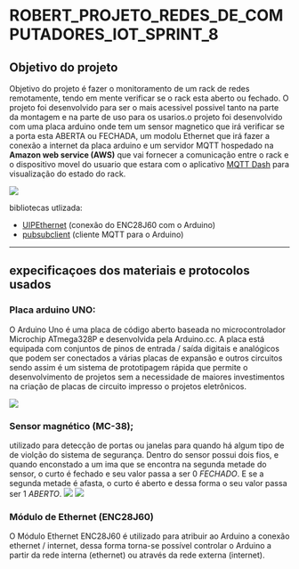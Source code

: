 # ROBERT_PROJETO_REDES_DE_COMPUTADORES_IOT_SPRINT_8


## Objetivo do projeto

Objetivo do projeto é fazer o monitoramento de um rack de redes remotamente, tendo em mente verificar se o rack esta aberto ou fechado.
O projeto foi desenvolvido para ser o mais acessivel possivel tanto na parte da montagem e na parte de uso para os usarios.o projeto foi desenvolvido com  uma placa arduino onde tem um sensor magnetico que irá verificar se a porta esta ABERTA ou FECHADA, um modolu Ethernet que irá fazer a conexão
a internet da placa arduino e um servidor MQTT hospedado na **Amazon web service (AWS)** que vai fornecer a comunicação entre o rack e o dispositivo movel do usuario que estara com o aplicativo [MQTT Dash](https://play.google.com/store/apps/details?id=net.routix.mqttdash&hl=en&gl=US) para visualização do 
estado do rack.

![](https://github.com/redeslinuxcode/ROBERT_PROJETO_REDES_DE_COMPUTADORES_SPRINT_8/blob/main/projeto_arduino.png)

bibliotecas utlizada:
- [UIPEthernet](https://github.com/UIPEthernet/UIPEthernet) (conexão do ENC28J60 com o Arduino)
- [pubsubclient](https://github.com/knolleary/pubsubclient) (cliente MQTT para o Arduino)

---

## expecificaçoes dos materiais e protocolos usados

### Placa arduino UNO:
O Arduino Uno é uma placa de código aberto baseada no microcontrolador Microchip ATmega328P e desenvolvida pela Arduino.cc. A placa está equipada com conjuntos de pinos de entrada / saída digitais e analógicos que podem ser conectados a várias placas de expansão e outros circuitos sendo assim é um sistema de prototipagem rápida que permite o desenvolvimento de projetos sem a necessidade de maiores investimentos na criação de placas de circuito impresso o projetos eletrônicos.

![](https://github.com/redeslinuxcode/ROBERT_PROJETO_REDES_DE_COMPUTADORES_SPRINT_8/blob/main/Arduino-Uno.png)

### Sensor magnético (MC-38);

utilizado para detecção de portas ou janelas para quando há algum tipo de de violção do sistema de segurança.
Dentro do sensor possui dois fios, e quando enconstado a um ima que se encontra na segunda metade do sensor, o curto é fechado e seu valor passa a ser 0 *FECHADO*.
E se a segunda metade é afasta, o curto é aberto e dessa forma o seu valor passa ser 1  *ABERTO*.
![](https://github.com/redeslinuxcode/ROBERT_PROJETO_REDES_DE_COMPUTADORES_SPRINT_8/blob/main/Sensor_magn%C3%A9tico.jpg)  ![](https://github.com/redeslinuxcode/ROBERT_PROJETO_REDES_DE_COMPUTADORES_SPRINT_8/blob/main/funcionamento_sensor_magnetico2.PNG)

### Módulo de Ethernet (ENC28J60)

O Módulo Ethernet ENC28J60 é utilizado para atribuir ao Arduino a conexão ethernet / internet, dessa forma torna-se possível controlar o Arduino a partir da rede interna (ethernet) ou através da rede externa (internet).



